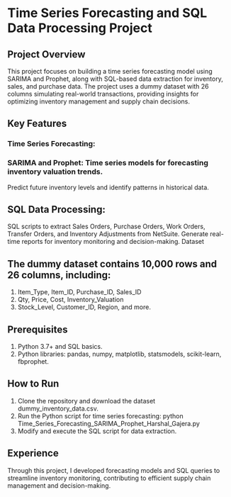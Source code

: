# Time Series Forecasting and SQL Data Processing Project
## Project Overview
This project focuses on building a time series forecasting model using SARIMA and Prophet, along with SQL-based data extraction for inventory, sales, and purchase data. The project uses a dummy dataset with 26 columns simulating real-world transactions, providing insights for optimizing inventory management and supply chain decisions.

## Key Features
### Time Series Forecasting:

### SARIMA and Prophet: Time series models for forecasting inventory valuation trends.
Predict future inventory levels and identify patterns in historical data.
## SQL Data Processing:

SQL scripts to extract Sales Orders, Purchase Orders, Work Orders, Transfer Orders, and Inventory Adjustments from NetSuite.
Generate real-time reports for inventory monitoring and decision-making.
Dataset
## The dummy dataset contains 10,000 rows and 26 columns, including:

1. Item_Type, Item_ID, Purchase_ID, Sales_ID
2. Qty, Price, Cost, Inventory_Valuation
3. Stock_Level, Customer_ID, Region, and more.


## Prerequisites
1. Python 3.7+ and SQL basics.
2. Python libraries: pandas, numpy, matplotlib, statsmodels, scikit-learn, fbprophet.

## How to Run
1. Clone the repository and download the dataset dummy_inventory_data.csv.
2. Run the Python script for time series forecasting:
python Time_Series_Forecasting_SARIMA_Prophet_Harshal_Gajera.py
3. Modify and execute the SQL script for data extraction.
## Experience
Through this project, I developed forecasting models and SQL queries to streamline inventory monitoring, contributing to efficient supply chain management and decision-making.

